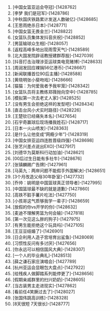 
1. [中国女篮亚运会夺冠]-[1428762]
1. [李梦 我们是冠军]-[1428786]
1. [中秋国庆铁路累计发送人数破亿]-[1428685]
1. [王思雨绝杀日本]-[1428771]
1. [中国女篮无畏金兰]-[1428822]
1. [女篮队员集体发抖音庆祝]-[1428852]
1. [男篮输球众生相]-[1428057]
1. [返程高峰多地出现雨雪天气]-[1428589]
1. [北大国发院辟谣教授建群荐股]-[1427039]
1. [抖音打击治理涉亚运球类电竞赌博]-[1428633]
1. [周润发回应裸捐56亿港币]-[1428667]
1. [新闻联播首位90后主播]-[1428588]
1. [黄晓明张小斐吻戏]-[1428666]
1. [猫猫：为何爱我者予我牢笼]-[1428342]
1. [女篮队员将主教练郑薇抛向空中]-[1428785]
1. [模拟第一次去老丈人家]-[1428525]
1. [没有男生会拒绝这样的发型吧]-[1428434]
1. [直击台风小犬实时路径]-[1428226]
1. [王楚钦已经痛失本名]-[1427654]
1. [石宇奇赢球后现场播我姓石]-[1428717]
1. [日本一火山喷发]-[1428363]
1. [是什么让他变成“网瘾少年”]-[1428319]
1. [中国女排亚运四连胜晋级四强]-[1428698]
1. [张艺兴差点说出EXO]-[1427917]
1. [刘德华为莫斯科行动加油]-[1428621]
1. [00后过生日能有多社牛]-[1428676]
1. [张镇麟踢广告牌]-[1427961]
1. [马英九：两岸问题不能假手外国解决]-[1428651]
1. [3个月改造父母30年卧室]-[1427732]
1. [乔帅：姚明是中国篮球真正领导者]-[1427995]
1. [中国篮球最不缺的就是道歉]-[1427860]
1. [高铁不脏手薯片吃法]-[1427750]
1. [小孩哥这气质够我学一辈子]-[1428659]
1. [放假的你vs开学的你]-[1428632]
1. [麦迪不理解男篮为何会输]-[1427818]
1. [第一次见这么胖的狗子]-[1427975]
1. [有男生能拒绝这个玩具吗]-[1427105]
1. [王豆豆结婚了]-[1426901]
1. [日企利用人造子宫培育出鲨鱼]-[1428069]
1. [习惯性反问有多讨厌]-[1427656]
1. [你永远可以相信国风大典]-[1428307]
1. [一个人的毕业典礼]-[1428513]
1. [薛之谦石家庄演唱会]-[1427789]
1. [杭州亚运会显眼包大盘点]-[1427922]
1. [给残疾人做脚踏系列能停更了]-[1428656]
1. [假期亲戚群里的扫兴奶奶]-[1428605]
1. [当古装男主走进现实]-[1427862]
1. [看前任4笑撅过去了]-[1428027]
1. [张国伟跳高训练]-[1428328]
1. [8天很短 7天很长]-[1428777]